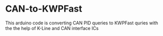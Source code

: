 # CAN-to-KWPFast
This arduino code is converting CAN PID queries to KWPFast quries with the the help of K-Line and CAN interface ICs
